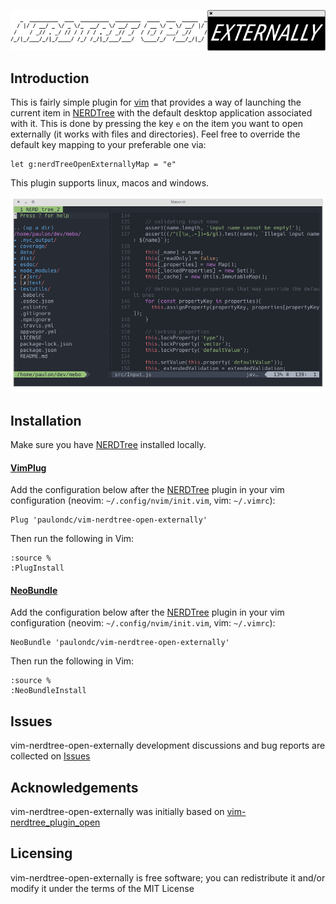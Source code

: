 <p align="center">
  <img src="data/logo.png?v=1"/>
</p>

## Introduction
This is fairly simple plugin for [vim](https://neovim.io/) that provides a way of launching the current item in [NERDTree](https://github.com/scrooloose/nerdtree) with the default desktop application associated with it. This is done by pressing the key `e` on the item you want to open externally (it works with files and directories). Feel free to override the default key mapping to your preferable one via:

```vim
let g:nerdTreeOpenExternallyMap = "e"
```

This plugin supports linux, macos and windows.

<p align="center">
  <img src="data/clip.gif?v=1"/>
</p>

## Installation

Make sure you have [NERDTree](https://github.com/scrooloose/nerdtree) installed locally.

#### [VimPlug](https://github.com/junegunn/vim-plug)

Add the configuration below after the [NERDTree](https://github.com/scrooloose/nerdtree) plugin in your vim configuration (neovim: `~/.config/nvim/init.vim`, vim: `~/.vimrc`):

```vim
Plug 'paulondc/vim-nerdtree-open-externally'
```

Then run the following in Vim:

```vim
:source %
:PlugInstall
```

#### [NeoBundle](https://github.com/Shougo/neobundle.vim)
Add the configuration below after the [NERDTree](https://github.com/scrooloose/nerdtree) plugin in your vim configuration (neovim: `~/.config/nvim/init.vim`, vim: `~/.vimrc`):

```vim
NeoBundle 'paulondc/vim-nerdtree-open-externally'
```

Then run the following in Vim:

```vim
:source %
:NeoBundleInstall
```

## Issues
vim-nerdtree-open-externally development discussions and bug reports are collected on [Issues](https://github.com/paulondc/vim-nerdtree-open-externally/issues)

## Acknowledgements
vim-nerdtree-open-externally was initially based on [vim-nerdtree_plugin_open](https://github.com/woelke/vim-nerdtree_plugin_open)

## Licensing
vim-nerdtree-open-externally is free software; you can redistribute it and/or modify it under the terms of the MIT License
